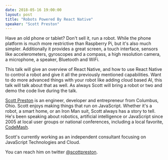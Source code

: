 ```yaml
---
date: 2018-05-16 19:00:00
layout: post
title: "Robots Powered By React Native"
speaker: "Scott Preston"
---
```


Have an old phone or tablet? Don't sell it, run a robot. While the phone platform is much more restrictive than Raspberry Pi, but it's also much simpler. Additionally it provides a great screen, a touch interface, sensors like accelerometers, gyroscopes and a compass, a high resolution camera, a microphone, a speaker, Bluetooth and WiFi.

This talk will give an overview of React Native, and how to use React Native to control a robot and give it all the previously mentioned capabilities. Want to do more advanced things with your robot like adding cloud based AI, this talk will talk about that as well. As always Scott will bring a robot or two and demo the code live during the talk.

[Scott Preston](http://www.scottpreston.com/) is an engineer, developer and entrepreneur from Columbus, Ohio. Scott enjoys making things that run on JavaScript. Whether it's a robot, a smart home, or an Iron Man suit, Scott always has a story to tell. He's been speaking about robotics, artificial intelligence or JavaScript since 2005 at local user groups or national conferences, including a local favorite, [CodeMash](http://www.codemash.org/).

Scott's currently working as an independent consultant focusing on JavaScript Technologies and Cloud.

You can reach him on twitter [@scottpreston](https://twitter.com/scottpreston).
